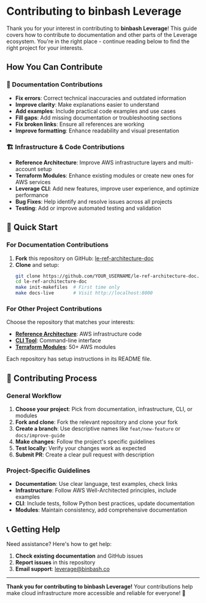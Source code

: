 # Contributing to binbash Leverage

Thank you for your interest in contributing to **binbash Leverage**! This guide covers how to contribute to documentation and other parts of the Leverage ecosystem. You're in the right place - continue reading below to find the right project for your interests.

## How You Can Contribute

### 📝 Documentation Contributions

- **Fix errors**: Correct technical inaccuracies and outdated information
- **Improve clarity**: Make explanations easier to understand
- **Add examples**: Include practical code examples and use cases
- **Fill gaps**: Add missing documentation or troubleshooting sections
- **Fix broken links**: Ensure all references are working
- **Improve formatting**: Enhance readability and visual presentation

### 🏗️ Infrastructure & Code Contributions

- **Reference Architecture**: Improve AWS infrastructure layers and multi-account setup
- **Terraform Modules**: Enhance existing modules or create new ones for AWS services
- **Leverage CLI**: Add new features, improve user experience, and optimize performance
- **Bug Fixes**: Help identify and resolve issues across all projects
- **Testing**: Add or improve automated testing and validation

## 🚀 Quick Start

### For Documentation Contributions

1. **Fork** this repository on GitHub: [le-ref-architecture-doc](https://github.com/binbashar/le-ref-architecture-doc)
2. **Clone** and setup:
   ```bash
   git clone https://github.com/YOUR_USERNAME/le-ref-architecture-doc.git
   cd le-ref-architecture-doc
   make init-makefiles  # First time only
   make docs-live       # Visit http://localhost:8000
   ```

### For Other Project Contributions
Choose the repository that matches your interests:

- **[Reference Architecture](https://github.com/binbashar/le-tf-infra-aws)**: AWS infrastructure code
- **[CLI Tool](https://github.com/binbashar/leverage)**: Command-line interface  
- **[Terraform Modules](https://github.com/topics/binbash-terraform)**: 50+ AWS modules

Each repository has setup instructions in its README file.

## 📝 Contributing Process

### General Workflow

1. **Choose your project**: Pick from documentation, infrastructure, CLI, or modules
2. **Fork and clone**: Fork the relevant repository and clone your fork
3. **Create a branch**: Use descriptive names like `feat/new-feature` or `docs/improve-guide`
4. **Make changes**: Follow the project's specific guidelines
5. **Test locally**: Verify your changes work as expected
6. **Submit PR**: Create a clear pull request with description

### Project-Specific Guidelines

- **Documentation**: Use clear language, test examples, check links
- **Infrastructure**: Follow AWS Well-Architected principles, include examples
- **CLI**: Include tests, follow Python best practices, update documentation
- **Modules**: Maintain consistency, add comprehensive documentation

## 📞 Getting Help

Need assistance? Here's how to get help:

1. **Check existing documentation** and GitHub issues
2. **Report issues** in this repository
3. **Email support**: [leverage@binbash.co](mailto:leverage@binbash.co)

---

**Thank you for contributing to binbash Leverage!** Your contributions help make cloud infrastructure more accessible and reliable for everyone! 🚀